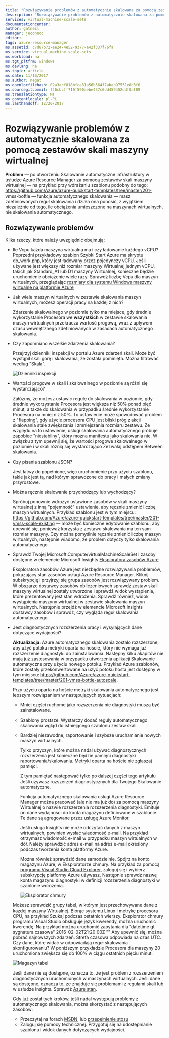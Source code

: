 ```yaml
---
title: "Rozwiązywanie problemów z automatycznie skalowana za pomocą zestawów skali maszyny wirtualnej | Dokumentacja firmy Microsoft"
description: "Rozwiązywanie problemów z automatycznie skalowana za pomocą zestawów skali maszyny wirtualnej. Zrozumieć typowych problemów i ich rozwiązania."
services: virtual-machine-scale-sets
documentationcenter: 
author: gatneil
manager: jeconnoc
editor: 
tags: azure-resource-manager
ms.assetid: c7d87b72-ee24-4e52-9377-a42f337f76fa
ms.service: virtual-machine-scale-sets
ms.workload: na
ms.tgt_pltfrm: windows
ms.devlang: na
ms.topic: article
ms.date: 11/16/2017
ms.author: negat
ms.openlocfilehash: 02a3acf818bfca31a56b364f7abab97551e0d3f0
ms.sourcegitcommit: f46cbcff710f590aebe437c6dd459452ddf0af09
ms.translationtype: MT
ms.contentlocale: pl-PL
ms.lasthandoff: 12/20/2017
---
```

# <a name="troubleshooting-autoscale-with-virtual-machine-scale-sets"></a>Rozwiązywanie problemów z automatycznie skalowana za pomocą zestawów skali maszyny wirtualnej
**Problem** — po utworzeniu Skalowanie automatyczne infrastruktury w usłudze Azure Resource Manager za pomocą zestawów skali maszyny wirtualnej — na przykład przy wdrażaniu szablonu podobny do tego: https://github.com/Azure/azure-quickstart-templates/tree/master/201- vmss-bottle — funkcja automatycznego skalowania — masz zdefiniowanych reguł skalowania i działa ona ponosić, z wyjątkiem niezależnie od tego, ile obciążenia umieszczone na maszynach wirtualnych, nie skalowania automatycznego.

## <a name="troubleshooting-steps"></a>Rozwiązywanie problemów
Kilka rzeczy, które należy uwzględnić obejmują:

* Ile Vcpu każda maszyna wirtualna ma i czy ładowanie każdego vCPU?
  Poprzedni przykładowy szablon Szybki Start Azure ma skryptu do_work.php, który jest ładowany przez pojedynczy vCPU. Jeśli używane jest większy niż rozmiar maszyny Wirtualnej jednym vCPU, takich jak Standard_A1 lub D1 maszyny Wirtualnej, konieczne będzie uruchomienie obciążenie wiele razy. Sprawdź liczbę Vcpu dla maszyn wirtualnych, przeglądając [rozmiary dla systemu Windows maszyny wirtualne na platformie Azure](../virtual-machines/windows/sizes.md?toc=%2fazure%2fvirtual-machines%2fwindows%2ftoc.json)
* Jak wiele maszyn wirtualnych w zestawie skalowania maszyn wirtualnych, możesz operacji pracy na każdej z nich?
  
    Zdarzenie skalowalnego w poziomie tylko ma miejsce, gdy średnie wykorzystanie Procesora we **wszystkich** w zestawie skalowania maszyn wirtualnych przekracza wartość progową, wraz z upływem czasu wewnętrznego zdefiniowanych w zasadach automatycznego skalowania.
* Czy zapomniano wszelkie zdarzenia skalowania?
  
    Przejrzyj dzienniki inspekcji w portalu Azure zdarzeń skali. Może być wystąpił skali górę i skalowania, że została pominięta. Można filtrować według "Skala".
  
    ![Dzienniki inspekcji][audit]
* Wartości progowe w skali i skalowalnego w poziomie są różni się wystarczająco?
  
    Załóżmy, że możesz ustawić regułę do skalowania w poziomie, gdy średnie wykorzystanie Procesora jest większa niż 50% ponad pięć minut, a także do skalowania w przypadku średnie wykorzystanie Procesora na mniej niż 50%. To ustawienie może spowodować problem z "flapping", gdy użycie procesora CPU jest bliski próg z akcji skalowania stale zwiększania i zmniejszania rozmiaru zestawu. Ze względu na to ustawienie, usługi skalowania automatycznego próbuje zapobiec "niestabilny", który można manifestu jako skalowania nie. W związku z tym upewnij się, że wartości progowe skalowalnego w poziomie i w skali różnią się wystarczająco Zezwalaj odstępem Between skalowania.
* Czy pisania szablonu JSON?
  
    Jest łatwy do popełnione, więc uruchomienie przy użyciu szablonu, takie jak jest tą, nad którym sprawdzone do pracy i małych zmiany przyrostowe. 
* Można ręcznie skalowanie przychodzący lub wychodzący?
  
    Spróbuj ponownie wdrożyć ustawione zasobów w skali maszyny wirtualnej z inną "pojemność" ustawienie, aby ręcznie zmienić liczbę maszyn wirtualnych. Przykład szablonu jest w tym miejscu: https://github.com/Azure/azure-quickstart-templates/tree/master/201-vmss-scale-existing — może być konieczne edytowanie szablonu, aby upewnić się, ponieważ korzysta z zestawu skalowania ma ten sam rozmiar maszyny. Czy można pomyślnie ręcznie zmienić liczbę maszyn wirtualnych, następnie wiadomo, że problem dotyczy tylko skalowania automatycznego.
* Sprawdź Twojej Microsoft.Compute/virtualMachineScaleSet i zasoby dostępne w elemencie Microsoft.Insights [Eksploratora zasobów Azure](https://resources.azure.com/)
  
    Eksploratora zasobów Azure jest niezbędne rozwiązywania problemów, pokazujący stan zasobów usługi Azure Resource Manager. Kliknij subskrypcję i przyjrzyj się grupa zasobów jest rozwiązywany problem. W obszarze dostawcy zasobów obliczeniowych sprawdź zestaw skali maszyny wirtualnej zostały utworzone i sprawdź widok wystąpienia, które prezentowany jest stan wdrożenia. Sprawdź również, widok wystąpienia maszyny wirtualnej w zestawie skalowania maszyn wirtualnych. Następnie przejdź w elemencie Microsoft.Insights dostawcy zasobów i sprawdź, czy wygląda reguł skalowania automatycznego.
* Jest diagnostycznych rozszerzenia pracy i wysyłających dane dotyczące wydajności?
  
    **Aktualizacja:** Azure automatycznego skalowania zostało rozszerzone, aby użyć potoku metryki oparta na hoście, który nie wymaga już rozszerzenie diagnostyki do zainstalowania. Następny kilku akapitów nie mają już zastosowania w przypadku utworzenia aplikacji Skalowanie automatyczne przy użyciu nowego potoku. Przykład Azure szablonów, które zostały przekonwertowane na użyć potoku hosta jest dostępny w tym miejscu: https://github.com/Azure/azure-quickstart-templates/tree/master/201-vmss-bottle-autoscale. 
  
    Przy użyciu oparta na hoście metryki skalowania automatycznego jest lepszym rozwiązaniem w następujących sytuacjach:
  
  * Mniej części ruchome jako rozszerzenia nie diagnostyki muszą być zainstalowane.
  * Szablony prostsze. Wystarczy dodać reguły automatycznego skalowania wgląd do istniejącego szablonu zestaw skali.
  * Bardziej niezawodne, raportowanie i szybsze uruchamianie nowych maszyn wirtualnych.
    
    Tylko przyczyn, które można nadal używać diagnostycznych rozszerzenia jest konieczne będzie pamięci diagnostyki raportowania/skalowania. Metryki oparta na hoście nie zgłaszaj pamięci.
    
    Z tym pamiętać następować tylko po dalszej części tego artykułu Jeśli używasz rozszerzeń diagnostycznych dla Twojego Skalowanie automatyczne.
    
    Funkcja automatycznego skalowania usługi Azure Resource Manager można pracować (ale nie ma już do) za pomocą maszyny Wirtualnej o nazwie rozszerzenia rozszerzenia diagnostyki. Emituje on dane wydajności do konta magazynu definiowane w szablonie. Te dane są agregowane przez usługę Azure Monitor.
    
    Jeśli usługa Insights nie może odczytać danych z maszyn wirtualnych, powinien wysłać wiadomość e-mail. Na przykład otrzymasz wiadomość e-mail w przypadku maszyn wirtualnych w dół. Należy sprawdzić adres e-mail na adres e-mail określony podczas tworzenia konta platformy Azure.
    
    Można również sprawdzić dane samodzielnie. Spójrz na konto magazynu Azure, w Eksploratorze chmury. Na przykład za pomocą [programu Visual Studio Cloud Explorer](https://visualstudiogallery.msdn.microsoft.com/aaef6e67-4d99-40bc-aacf-662237db85a2), zaloguj się i wybierz subskrypcję platformy Azure używasz. Następnie sprawdź nazwę konta magazynu diagnostyki w definicji rozszerzenia diagnostyki w szablonie wdrożenia.
    
    ![Eksplorator chmury][explorer]
    
   Możesz sprawdzić grupy tabel, w którym jest przechowywane dane z każdej maszyny Wirtualnej. Biorąc systemu Linux i metrykę procesora CPU, na przykład Szukaj podczas ostatnich wierszy. Eksplorator chmury programu Visual Studio obsługuje język kwerendy, można uruchomić kwerendę. Na przykład można uruchomić zapytania dla "datetime gt sygnatura czasowa" 2016-02-02T21:20:00Z "" Aby upewnić się, można pobrać najnowszych zdarzeń. Strefa czasowa odpowiada na czas UTC. Czy dane, które widać w odpowiadają reguł skalowania skonfigurowaniu? W poniższym przykładzie Procesora dla maszyny 20 uruchomiona zwiększa się do 100% w ciągu ostatnich pięciu minut.
    
    ![Magazyn tabel][tables]
    
    Jeśli dane nie są dostępne, oznacza to, że jest problem z rozszerzeniem diagnostycznych uruchomionych w maszynach wirtualnych. Jeśli dane są dostępne, oznacza to, że znajduje się problemami z regułami skali lub w usłudze Insights. Sprawdź [Azure stan](https://azure.microsoft.com/status/).
    
    Gdy już został tych kroków, jeśli nadal występują problemy z automatycznego skalowania, można skorzystać z następujących zasobów: 
    * Przeczytaj na forach [MSDN](https://social.msdn.microsoft.com/forums/azure/home?category=windowsazureplatform%2Cazuremarketplace%2Cwindowsazureplatformctp), lub [przepełnienie stosu](http://stackoverflow.com/questions/tagged/azure) 
    * Zaloguj się pomocy technicznej. Przygotuj się na udostępnianie szablonu i widok danych dotyczących wydajności.

[audit]: ./media/virtual-machine-scale-sets-troubleshoot/image3.png
[explorer]: ./media/virtual-machine-scale-sets-troubleshoot/image1.png
[tables]: ./media/virtual-machine-scale-sets-troubleshoot/image4.png
